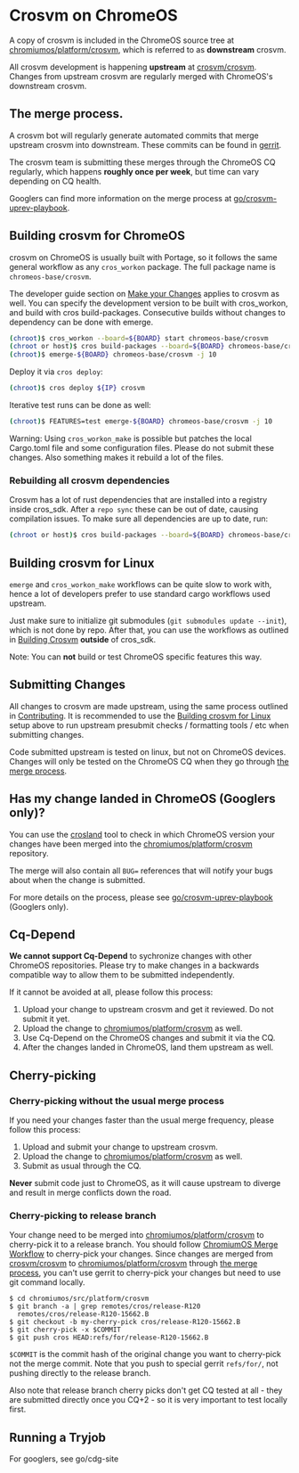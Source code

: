 # Crosvm on ChromeOS

A copy of crosvm is included in the ChromeOS source tree at [chromiumos/platform/crosvm], which is
referred to as **downstream** crosvm.

All crosvm development is happening **upstream** at [crosvm/crosvm]. Changes from upstream crosvm
are regularly merged with ChromeOS's downstream crosvm.

## The merge process.

A crosvm bot will regularly generate automated commits that merge upstream crosvm into downstream.
These commits can be found in
[gerrit](https://chromium-review.googlesource.com/q/hashtag:crosvm-merge).

The crosvm team is submitting these merges through the ChromeOS CQ regularly, which happens
**roughly once per week**, but time can vary depending on CQ health.

Googlers can find more information on the merge process at [go/crosvm-uprev-playbook].

## Building crosvm for ChromeOS

crosvm on ChromeOS is usually built with Portage, so it follows the same general workflow as any
`cros_workon` package. The full package name is `chromeos-base/crosvm`.

The developer guide section on
[Make your Changes](https://www.chromium.org/chromium-os/developer-library/guides/development/developer-guide/#make-your-changes)
applies to crosvm as well. You can specify the development version to be built with cros_workon, and
build with cros build-packages. Consecutive builds without changes to dependency can be done with
emerge.

```bash
(chroot)$ cros_workon --board=${BOARD} start chromeos-base/crosvm
(chroot or host)$ cros build-packages --board=${BOARD} chromeos-base/crosvm
(chroot)$ emerge-${BOARD} chromeos-base/crosvm -j 10
```

Deploy it via `cros deploy`:

```bash
(chroot)$ cros deploy ${IP} crosvm
```

Iterative test runs can be done as well:

```bash
(chroot)$ FEATURES=test emerge-${BOARD} chromeos-base/crosvm -j 10
```

Warning: Using `cros_workon_make` is possible but patches the local Cargo.toml file and some
configuration files. Please do not submit these changes. Also something makes it rebuild a lot of
the files.

### Rebuilding all crosvm dependencies

Crosvm has a lot of rust dependencies that are installed into a registry inside cros_sdk. After a
`repo sync` these can be out of date, causing compilation issues. To make sure all dependencies are
up to date, run:

```bash
(chroot or host)$ cros build-packages --board=${BOARD} chromeos-base/crosvm
```

## Building crosvm for Linux

`emerge` and `cros_workon_make` workflows can be quite slow to work with, hence a lot of developers
prefer to use standard cargo workflows used upstream.

Just make sure to initialize git submodules (`git submodules update --init`), which is not done by
repo. After that, you can use the workflows as outlined in
[Building Crosvm](../building_crosvm/linux.md) **outside** of cros_sdk.

Note: You can **not** build or test ChromeOS specific features this way.

## Submitting Changes

All changes to crosvm are made upstream, using the same process outlined in
[Contributing](../contributing/index.md). It is recommended to use the
[Building crosvm for Linux](#building-crosvm-for-linux) setup above to run upstream presubmit checks
/ formatting tools / etc when submitting changes.

Code submitted upstream is tested on linux, but not on ChromeOS devices. Changes will only be tested
on the ChromeOS CQ when they go through [the merge process](#the-merge-process).

## Has my change landed in ChromeOS (Googlers only)?

You can use the [crosland](http://crosland/cl) tool to check in which ChromeOS version your changes
have been merged into the [chromiumos/platform/crosvm] repository.

The merge will also contain all `BUG=` references that will notify your bugs about when the change
is submitted.

For more details on the process, please see [go/crosvm-uprev-playbook] (Googlers only).

## Cq-Depend

**We cannot support Cq-Depend** to sychronize changes with other ChromeOS repositories. Please try
to make changes in a backwards compatible way to allow them to be submitted independently.

If it cannot be avoided at all, please follow this process:

1. Upload your change to upstream crosvm and get it reviewed. Do not submit it yet.
1. Upload the change to [chromiumos/platform/crosvm] as well.
1. Use Cq-Depend on the ChromeOS changes and submit it via the CQ.
1. After the changes landed in ChromeOS, land them upstream as well.

## Cherry-picking

### Cherry-picking without the usual merge process

If you need your changes faster than the usual merge frequency, please follow this process:

1. Upload and submit your change to upstream crosvm.
1. Upload the change to [chromiumos/platform/crosvm] as well.
1. Submit as usual through the CQ.

**Never** submit code just to ChromeOS, as it will cause upstream to diverge and result in merge
conflicts down the road.

### Cherry-picking to release branch

Your change need to be merged into [chromiumos/platform/crosvm] to cherry-pick it to a release
branch. You should follow
[ChromiumOS Merge Workflow](https://www.chromium.org/chromium-os/developer-library/guides/development/work-on-branch/)
to cherry-pick your changes. Since changes are merged from [crosvm/crosvm] to
[chromiumos/platform/crosvm] through [the merge process](#the-merge-process), you can't use gerrit
to cherry-pick your changes but need to use git command locally.

```
$ cd chromiumos/src/platform/crosvm
$ git branch -a | grep remotes/cros/release-R120
  remotes/cros/release-R120-15662.B
$ git checkout -b my-cherry-pick cros/release-R120-15662.B
$ git cherry-pick -x $COMMIT
$ git push cros HEAD:refs/for/release-R120-15662.B
```

`$COMMIT` is the commit hash of the original change you want to cherry-pick not the merge commit.
Note that you push to special gerrit `refs/for/`, not pushing directly to the release branch.

Also note that release branch cherry picks don't get CQ tested at all - they are submitted directly
once you CQ+2 - so it is very important to test locally first.

## Running a Tryjob

For googlers, see go/cdg-site

[chromiumos/platform/crosvm]: https://chromium.googlesource.com/chromiumos/platform/crosvm
[crosvm/crosvm]: https://chromium.googlesource.com/crosvm/crosvm
[go/crosvm-uprev-playbook]: http://go/crosvm-uprev-playbook
